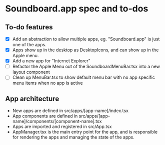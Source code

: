 # Soundboard.app spec and to-dos

## To-do features

- [x] Add an abstraction to allow multiple apps, eg. "Soundboard.app" is just one of the apps.
- [x] Apps show up in the desktop as DesktopIcons, and can show up in the Apple menu.
- [x] Add a new app for "Internet Explorer"
- [ ] Refactor the Apple Menu out of the SoundboardMenuBar.tsx into a new layout component
- [ ] Clean up MenuBar.tsx to show default menu bar with no app specific menu items when no app is active

## App architecture
- New apps are defined in src/apps/[app-name]/index.tsx
- App components are defined in src/apps/[app-name]/components/[component-name].tsx
- Apps are imported and registered in src/App.tsx
- AppManager.tsx is the main entry point for the app, and is responsible for rendering the apps and managing the state of the apps.
